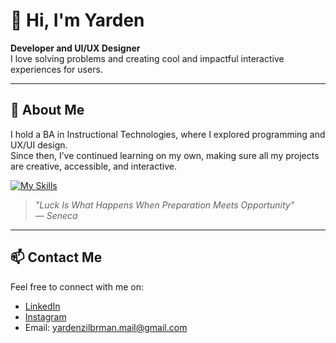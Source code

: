 # 👋 Hi, I'm Yarden  
**Developer and UI/UX Designer**  
I love solving problems and creating cool and impactful interactive experiences for users.

---

## 🌟 About Me  
  I hold a BA in Instructional Technologies, where I explored programming and UX/UI design.
  <br>Since then, I’ve continued learning on my own, making sure all my projects are creative, accessible, and interactive.

  [![My Skills](https://skillicons.dev/icons?i=html,css,js,cs,figma,unity,threejs,react)](https://skillicons.dev)
> *"Luck Is What Happens When Preparation Meets Opportunity"*  
  — *Seneca*
---

## 📫 Contact Me  
Feel free to connect with me on:  
- [LinkedIn](https://www.linkedin.com/in/yarden-zilberman-graphic-and-game-design/)  
- [Instagram](https://www.instagram.com/hapy_toon/)  
- Email: [yardenzilbrman.mail@gmail.com](mailto:yardenzilbrman.mail@gmail.com)
